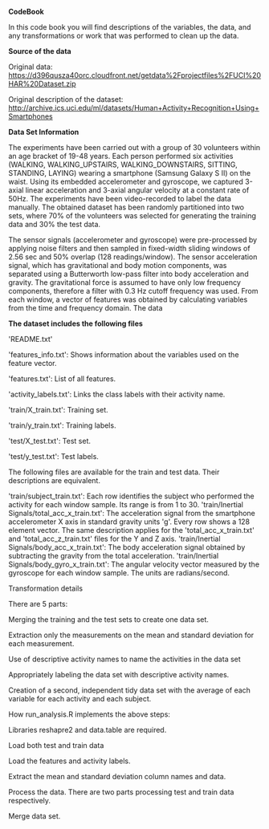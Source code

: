 <b>CodeBook</b>

In this code book you will find descriptions of the variables, the data, and any transformations or work that was performed to clean up the data.

<b>Source of the data</b>

Original data: https://d396qusza40orc.cloudfront.net/getdata%2Fprojectfiles%2FUCI%20HAR%20Dataset.zip 

Original description of the dataset: http://archive.ics.uci.edu/ml/datasets/Human+Activity+Recognition+Using+Smartphones 

<b>Data Set Information</b>

The experiments have been carried out with a group of 30 volunteers within an age bracket of 19-48 years. Each person performed six activities (WALKING, WALKING_UPSTAIRS, WALKING_DOWNSTAIRS, SITTING, STANDING, LAYING) wearing a smartphone (Samsung Galaxy S II) on the waist. Using its embedded accelerometer and gyroscope, we captured 3-axial linear acceleration and 3-axial angular velocity at a constant rate of 50Hz. The experiments have been video-recorded to label the data manually. The obtained dataset has been randomly partitioned into two sets, where 70% of the volunteers was selected for generating the training data and 30% the test data.


The sensor signals (accelerometer and gyroscope) were pre-processed by applying noise filters and then sampled in fixed-width sliding windows of 2.56 sec and 50% overlap (128 readings/window). The sensor acceleration signal, which has gravitational and body motion components, was separated using a Butterworth low-pass filter into body acceleration and gravity. The gravitational force is assumed to have only low frequency components, therefore a filter with 0.3 Hz cutoff frequency was used. From each window, a vector of features was obtained by calculating variables from the time and frequency domain.
The data


<b>The dataset includes the following files</b>


'README.txt'

'features_info.txt': Shows information about the variables used on the feature vector.

'features.txt': List of all features.

'activity_labels.txt': Links the class labels with their activity name.

'train/X_train.txt': Training set.

'train/y_train.txt': Training labels.

'test/X_test.txt': Test set.

'test/y_test.txt': Test labels.


The following files are available for the train and test data. Their descriptions are equivalent.


'train/subject_train.txt': Each row identifies the subject who performed the activity for each window sample. Its range is from 1 to 30.
'train/Inertial Signals/total_acc_x_train.txt': The acceleration signal from the smartphone accelerometer X axis in standard gravity units 'g'. Every row shows a 128 element vector. The same description applies for the 'total_acc_x_train.txt' and 'total_acc_z_train.txt' files for the Y and Z axis.
'train/Inertial Signals/body_acc_x_train.txt': The body acceleration signal obtained by subtracting the gravity from the total acceleration.
'train/Inertial Signals/body_gyro_x_train.txt': The angular velocity vector measured by the gyroscope for each window sample. The units are radians/second.


Transformation details

There are 5 parts:

Merging the training and the test sets to create one data set.

Extraction only the measurements on the mean and standard deviation for each measurement.

Use of descriptive activity names to name the activities in the data set

Appropriately labeling the data set with descriptive activity names.

Creation of a second, independent tidy data set with the average of each variable for each activity and each subject.



How  run_analysis.R  implements the above steps:

Libraries reshapre2  and  data.table are required.

Load both test and train data

Load the features and activity labels.

Extract the mean and standard deviation column names and data.

Process the data. There are two parts processing test and train data respectively.

Merge data set.
